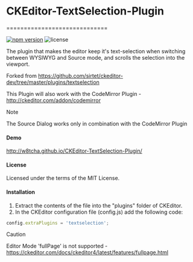 # CKEditor-TextSelection-Plugin
=============================

[![npm version](https://badge.fury.io/js/ckeditor-textselection-plugin.svg)](https://www.npmjs.com/package/ckeditor-textselection-plugin)
![license](https://img.shields.io/github/license/w8tcha/ckeditor-textselection-plugin)

The plugin that makes the editor keep it's text-selection when switching between WYSIWYG and Source mode, and scrolls the selection into the viewport.

Forked from https://github.com/sirtet/ckeditor-dev/tree/master/plugins/textselection

This Plugin will also work with the CodeMirror Plugin  - http://ckeditor.com/addon/codemirror

> [!NOTE]  
> The Source Dialog works only in combination with the CodeMirror Plugin

#### Demo
http://w8tcha.github.io/CKEditor-TextSelection-Plugin/

#### License

Licensed under the terms of the MIT License.

#### Installation

 1. Extract the contents of the file into the "plugins" folder of CKEditor.
 2. In the CKEditor configuration file (config.js) add the following code:

````js
config.extraPlugins = 'textselection';
````

> [!CAUTION]
> Editor Mode 'fullPage' is not supported - https://ckeditor.com/docs/ckeditor4/latest/features/fullpage.html